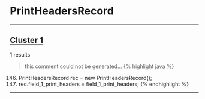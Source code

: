 # PrintHeadersRecord

***

## [Cluster 1](./1)
1 results
> this comment could not be generated...
{% highlight java %}
146. PrintHeadersRecord rec = new PrintHeadersRecord();
147. rec.field_1_print_headers = field_1_print_headers;
{% endhighlight %}

***

